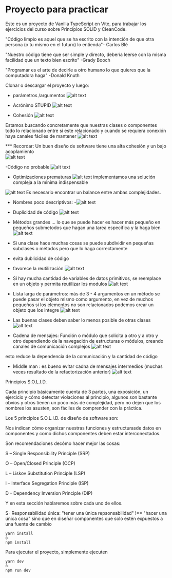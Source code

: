 # Proyecto para practicar

Este es un proyecto de Vanilla TypeScript en Vite, para trabajar los ejercicios del curso sobre Principios SOLID y CleanCode.

"Código limpio es aquel que se ha escrito con la intención de que otra persona (o tu mismo en el futuro) lo entienda"- Carlos Blé

"Nuestro código tiene que ser simple y directo, debería leerse con la misma facilidad que un texto bien escrito" -Grady Booch

"Programar es el arte de decirle a otro humano lo que quieres que la computadora haga" -Donald Knuth

Clonar o descargar el proyecto y luego:

- parámetros /argumentos 
![alt text](image.png)

- Acrónimo STUPID 
![alt text](image-1.png)

- Cohesión 
![alt text](image-2.png)

Estamos buscando concretamente que nuestras clases o componentes 
todo lo relacionado entre si este relacionado y cuando se requiera conexión haya canales fáciles de mantener
 ![alt text](image-3.png)

*** Recordar: Un buen diseño de software tiene una alta cohesión y un bajo acoplamiento  
![alt text](image-4.png)

-Código no probable 
![alt text](image-6.png)


- Optimizaciones prematuras 
![alt text](image-7.png)
implementamos una solución compleja a la minima indispensable 

![alt text](image-8.png)
Es necesario encontrar un balance entre ambas complejidades. 

- Nombres poco descriptivos: 
-![alt text](image-5.png)

- Duplicidad de código 
![alt text](image-9.png)

- Métodos grandes ... lo que se puede hacer es hacer más pequeño
en pequeños submetodos que hagan una tarea especifica y la haga bien
![alt text](image-10.png)

- Si una clase  hace muchas cosas se puede subdividir en pequeñas subclases o métodos pero que lo haga correctamente 
- evita dublicidad de código
- favorece la reutilización 
![alt text](image-11.png) 

- Si hay mucha cantidad de variables de datos primitivos, se reemplace en un objeto y permita reutilizar los modulos
![alt text](image-12.png)

- Lista larga de parámetros: más de 3 - 4 argumentos en un método
se puede pasar el objeto mismo como argumento, en vez de muchos pequeños 
si los elementos no son relacionados podemos crear un objeto que los integre 
![alt text](image-14.png)

- Las buenas clases deben saber lo menos posible de otras clases 
![alt text](image-15.png)

- Cadena de mensajes: Función o módulo que  solicita a otro y a otro y otro
dependiendo de la navegación de estructuras o módulos, creando canales de comunicación complejos 
![alt text](image-16.png)

 esto reduce la dependencia de la comunicación y la cantidad de código 

- Middle man : es bueno evitar cadna de mensajes intermedios (muchas  veces resultado de la refactorización anterior)
![alt text](image-17.png)

Principios S.O.L.I.D.

Cada principio básicamente cuenta de 3 partes, una exposición, un ejercicio y cómo detectar violaciones al principio, algunos son bastante obvios y otros tienen un poco más de complejidad, pero no dejen que los nombres los asusten, son fáciles de comprender con la práctica.



Los 5 principios S.O.L.I.D. de diseño de software son:

Nos indican cómo organizar nuestras funciones y estructurasde datos en componentes y como dichos componentes deben estar interconectados. 

Son recomendaciones decómo hacer mejor las cosas: 

S – Single Responsibility Principle (SRP)

O – Open/Closed Principle (OCP)

L – Liskov Substitution Principle (LSP)

I – Interface Segregation Principle (ISP)

D – Dependency Inversion Principle (DIP)

Y en esta sección hablaremos sobre cada uno de ellos.

S- Responsabilidad única: 
"tener una única repsonsabilidad" !== "hacer una única cosa"
sino que en diseñar componentes que solo estén expuestos a una fuente de cambio






```
yarn install
ó
npm install
```

Para ejecutar el proyecto, simplemente ejecuten
```
yarn dev
ó
npm run dev
```